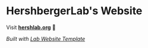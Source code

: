 
# HershbergerLab's Website

Visit **[hershlab.org](http://hershlab.org)** 🚀

_Built with [Lab Website Template](https://greene-lab.gitbook.io/lab-website-template-docs)_

